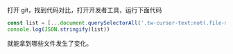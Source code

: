 打开 git，找到代码对比，打开开发者工具，运行下面代码

```ts
const list = [...document.querySelectorAll('.tw-cursor-text:not(.file-mode )')].map(item => item.innerText.trim())
console.log(JSON.stringify(list))
```

就能拿到哪些文件发生了变化。

